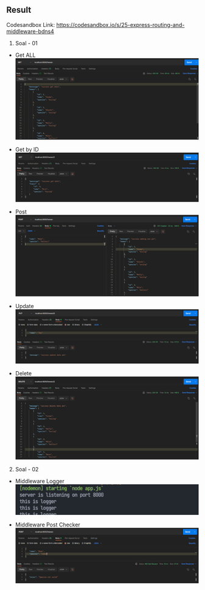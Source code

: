 ## Result

Codesandbox Link: https://codesandbox.io/s/25-express-routing-and-middleware-bdns4

1. Soal - 01
- Get ALL 
![Get All](assets/get.png)

- Get by ID 
![Get by ID](assets/getbyid.png)

- Post
![Post](assets/post.png)

- Update
![Update](assets/update.png)

- Delete
![Delete](assets/delete.png)


2. Soal - 02
- Middleware Logger  <br>
![Middleware Logger](assets/middleware_logger.png)

- Middleware Post Checker
![Middleware Post Checker](assets/middleware_postchecker.png)